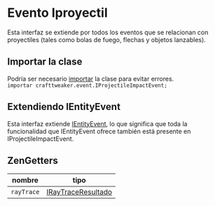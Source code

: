 # Evento Iproyectil

Esta interfaz se extiende por todos los eventos que se relacionan con proyectiles (tales como bolas de fuego, flechas y objetos lanzables).

## Importar la clase
Podría ser necesario [importar](/AdvancedFunctions/Import/) la clase para evitar errores.  
`importar crafttweaker.event.IProjectileImpactEvent;`

## Extendiendo IEntityEvent
Esta interfaz extiende [IEntityEvent](/Vanilla/Events/Events/IEntityEvent/), lo que significa que toda la funcionalidad que IEntityEvent ofrece también está presente en IProjectileImpactEvent.

## ZenGetters

| nombre     | tipo                                                  |
| ---------- | ----------------------------------------------------- |
| `rayTrace` | [IRayTraceResultado](/Vanilla/World/IRayTraceResult/) |
